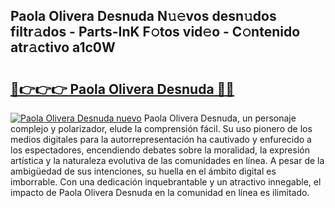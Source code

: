 ## Paola Olivera Desnuda N𝚞𝚎vos desn𝚞dos filtr𝚊dos - Parts-InK F𝚘tos vid𝚎o - C𝚘ntenido atr𝚊ctivo a1c0W

# <h2><a href="http://mbcj6o.tromn.icu/?c=Paola+Olivera+Desnuda">🔗👉👉👉 Paola Olivera Desnuda 🔗🔗</a></h2>

[![Paola Olivera Desnuda nuevo](https://i.imgur.com/pEAQMta.gif)](http://mbcj6o.tromn.icu/?c=Paola+Olivera+Desnuda)
Paola Olivera Desnuda, un personaje complejo y polarizador, elude la comprensión fácil. Su uso pionero de los medios digitales para la autorrepresentación ha cautivado y enfurecido a los espectadores, encendiendo debates sobre la moralidad, la expresión artística y la naturaleza evolutiva de las comunidades en línea. A pesar de la ambigüedad de sus intenciones, su huella en el ámbito digital es imborrable. Con una dedicación inquebrantable y un atractivo innegable, el impacto de Paola Olivera Desnuda en la comunidad en línea es ilimitado.
